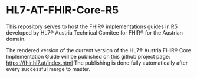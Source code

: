# HL7-AT-FHIR-Core-R5

This repository serves to host the FHIR® implementations guides in R5 developed by HL7® Austria Technical Comitee for FHIR® for the Austrian domain.

The rendered version of the current version of the HL7® Austria FHIR® Core Implementation Guide will be published on this github project page: https://fhir.hl7.at/index.html
The publishing is done fully automatically after every successful merge to master.

